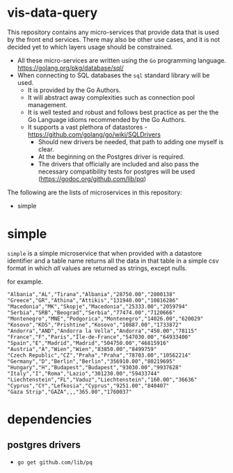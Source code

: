 # vis-data-query

This repository contains any micro-services that provide data that is used by the front end services. There may also be other use cases, and it is not decided yet to which layers usage should be constrained.

+ All these micro-services are written using the `Go` programming language. https://golang.org/pkg/database/sql/
+ When connecting to SQL databases the `sql` standard library will be used.
    + It is provided by the Go Authors.
    + It will abstract away complexities such as connection pool management.
    + It is well tested and robust and follows best practice as per the the Go Language idioms recommended by the Go Authors.
    + It supports a vast plethora of datastores - https://github.com/golang/go/wiki/SQLDrivers
         + Should new drivers be needed, that path to adding one myself is clear.
         + At the beginning on the Postgres driver is required.
         + The drivers that officially are included and also pass the necessary compatibility tests for postgres will be used (https://godoc.org/github.com/lib/pq)

The following are the lists of microservices in this repository:

+ simple

# simple 

`simple` is a simple microservice that when provided with a datastore identifier and a table name returns all the data in that table in a simple csv format in which *all* values are returned as strings, except nulls.

for example.

```
"Albania","AL","Tirana","Albania","28750.00","2800138"
"Greece","GR","Athina","Attikis","131940.00","10816286"
"Macedonia","MK","Skopje","Macedonia","25333.00","2059794"
"Serbia","SRB","Beograd","Serbia","77474.00","7120666"
"Montenegro","MNE","Podgorica","Montenegro","14026.00","620029"
"Kosovo","KOS","Prishtine","Kosovo","10887.00","1733872"
"Andorra","AND","Andorra la Vella","Andorra","450.00","78115"
"France","F","Paris","Île-de-France","547030.00","64933400"
"Spain","E","Madrid","Madrid","504750.00","46815916"
"Austria","A","Wien","Wien","83850.00","8499759"
"Czech Republic","CZ","Praha","Praha","78703.00","10562214"
"Germany","D","Berlin","Berlin","356910.00","80219695"
"Hungary","H","Budapest","Budapest","93030.00","9937628"
"Italy","I","Roma","Lazio","301230.00","59433744"
"Liechtenstein","FL","Vaduz","Liechtenstein","160.00","36636"
"Cyprus","CY","Lefkosia","Cyprus","9251.00","840407"
"Gaza Strip","GAZA",,,"365.00","1760037"
```

# dependencies

## postgres drivers

+ `go get github.com/lib/pq`